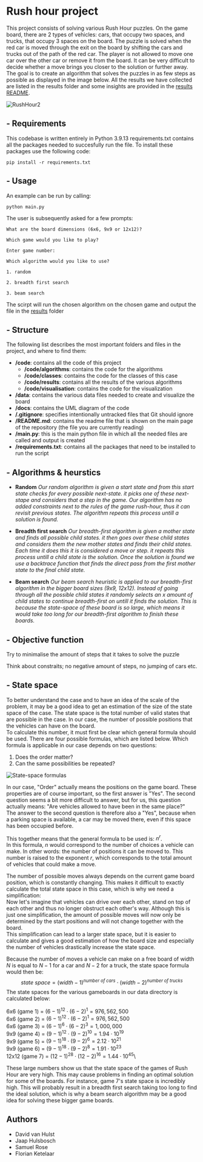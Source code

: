 # Rush hour project

This project consists of solving various Rush Hour puzzles. On the game board, there are 2 types of vehicles: cars, that occupy two spaces, and trucks, that occupy 3 spaces on the board. The puzzle is solved when the red car is moved through the exit on the board by shifting the cars and trucks out of the path of the red car. The player is not allowed to move one car over the other car or remove it from the board. It can be very difficult to decide whether a move brings you closer to the solution or further away. The goal is to create an algorithm that solves the puzzles in as few steps as possible as displayed in the image below.
All the results we have collected are listed in the results folder and some insights are provided in the [results README](https://github.com/jaaphuls/TrafficControlBoys/blob/main/code/results/README.md). 

![RushHour2](https://user-images.githubusercontent.com/98396172/211304990-5ac416e4-6c5f-41ac-90bc-79ca68478e87.jpeg)


## - Requirements

This codebase is written entirely in Python 3.9.13
requirements.txt contains all the packages needed to succesfully run the file. 
To install these packages use the following code: 

``` pip install -r requirements.txt ```


## - Usage

An example can be run by calling:

``` python main.py ```

The user is subsequently asked for a few prompts: 

``` 
What are the board dimensions (6x6, 9x9 or 12x12)?
```

``` 
Which game would you like to play?

Enter game number:
```

``` 
Which algorithm would you like to use? 

1. random

2. breadth first search

3. beam search 
```

The scirpt will run the chosen algorithm on the chosen game and output the file in the [results](https://github.com/jaaphuls/TrafficControlBoys/tree/main/code/results) folder


## - Structure

The following list describes the most important folders and files in the project, and where to find them:

- **/code**: contains all the code of this project
  - **/code/algorithms**: contains the code for the algorithms
  - **/code/classes**: contains the code for the classes of this case
  - **/code/results**: contains all the results of the various algorithms
  - **/code/visualisation**: contains the code for the visualization
- **/data**: contains the various data files needed to create and visualize the board
- **/docs**: contains the UML diagram of the code
- **/.gitignore**: specifies intentionally untracked files that Git should ignore
- **/README.md**: contains the readme file that is shown on the main page of the repository (the file you are currently reading)
- **/main.py**: this is the main python file in which all the needed files are called and output is created
- **/requirements.txt**: contains all the packages that need to be installed to run the script

## - Algorithms & heurstics

- **Random** 
*Our random algorithm is given a start state and from this start state checks for every possible next-state. it picks one of these next-stape and considers that a step in the game. Our algorithm has no added constraints next to the rules of the game rush-hour, thus it can revisit previous states. The algorithm repeats this process untill a solution is found.*

- **Breadth first search**
*Our breadth-first algorithm is given a mother state and finds all possible child states. it then goes over these child states and considers them the new mother states and finds their child states. Each time it does this it is considered a move or step. it repeats this process untill a child state is the solution. Once the solution is found we use a backtrace function that finds the direct pass from the first mother state to the final child state.*

- **Beam search**
*Our beam search heuristic is applied to our breadth-first algorithm in the bigger board sizes (9x9, 12x12). Instead of going through all the possible child states it randomly selects an x amount of child states to continue breadth-first on untill it finds the solution. This is because the state-space of these board is so large, which means it would take too long for our breadth-first algorithm to finish these boards.*


## - Objective function

Try to minimalise the amount of steps that it takes to solve the puzzle

Think about constraits; no negative amount of steps, no jumping of cars etc. 

## - State space

To better understand the case and to have an idea of the scale of the problem, it may be a good idea to get an estimation of the size of the state space of the case.
The state space is the total number of valid states that are possible in the case. In our case, the number of possible positions that the vehicles can have on the board. \
To calculate this number, it must first be clear which general formula should be used. There are four possible formulas, which are listed below. Which formula is applicable in our case depends on two questions:

1. Does the order matter?
2. Can the same possibilities be repeated?

![State-space formulas](https://user-images.githubusercontent.com/117074945/216120687-4053e0e8-6c7a-4aa4-b5cd-e942caf0519f.png)

In our case, "Order" actually means the positions on the game board. These properties are of course important, so the first answer is "Yes". The second question seems a bit more difficult to answer, but for us, this question actually means: "Are vehicles allowed to have been in the same place?"\
The answer to the second question is therefore also a "Yes", because when a parking space is available, a car may be moved there, even if this space has been occupied before.

This together means that the general formula to be used is:  ${n}^{r}$.\
In this formula, $n$ would correspond to the number of choices a vehicle can make. In other words: the number of positions it can be moved to. This number is raised to the exponent $r$, which corresponds to the total amount of vehicles that could make a move.

The number of possible moves always depends on the current game board position, which is constantly changing. This makes it difficult to exactly calculate the total state space in this case, which is why we need a simplification:\
Now let's imagine that vehicles can drive over each other, stand on top of each other and thus no longer obstruct each other's way. Although this is just one simplification, the amount of possible moves will now only be determined by the start positions and will not change together with the board.\
This simplification can lead to a larger state space, but it is easier to calculate and gives a good estimation of how the board size and especially the number of vehicles drastically increase the state space.

Because the number of moves a vehicle can make on a free board of width $N$ is equal to $N - 1$ for a car and $N-2$ for a truck, the state space formula would then be:
$$state\ space={\left( width - 1 \right)}^{number\ of\ cars}\cdot {\left( width - 2 \right)}^{number\ of\ trucks}$$
The state spaces for the various gameboards in our data directory is calculated below:

6x6 (game 1) = ${\left( 6 - 1 \right)}^{12}\cdot {\left( 6 - 2 \right)}^{1} = 976,562,500$\
6x6 (game 2) = ${\left( 6 - 1 \right)}^{12}\cdot {\left( 6 - 2 \right)}^{1} = 976,562,500$\
6x6 (game 3) = ${\left( 6 - 1 \right)}^{6}\cdot {\left( 6 - 2 \right)}^{3} = 1,000,000$\
9x9 (game 4) = ${\left( 9 - 1 \right)}^{12}\cdot {\left( 9 - 2 \right)}^{10} = 1.94\cdot 10^{19}$\
9x9 (game 5) = ${\left( 9 - 1 \right)}^{18}\cdot {\left( 9 - 2 \right)}^{6} = 2.12\cdot 10^{21}$\
9x9 (game 6) = ${\left( 9 - 1 \right)}^{18}\cdot {\left( 9 - 2 \right)}^{8} = 1.91\cdot 10^{23}$\
12x12 (game 7) = ${\left( 12 - 1 \right)}^{28}\cdot {\left( 12 - 2 \right)}^{16} = 1.44\cdot 10^{45}$\

These large numbers show us that the state space of the games of Rush Hour are very high. This may cause problems in finding an optimal solution for some of the boards. For instance, game 7's state space is incredibly high. This will probably result in a breadth first search taking too long to find the ideal solution, which is why a beam search algorithm may be a good idea for solving these bigger game boards.

## Authors
- David van Hulst
- Jaap Hulsbosch
- Samuel Rose
- Florian Ketelaar
